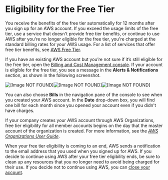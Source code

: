 # Eligibility for the Free Tier<a name="free-tier-eligibility"></a>

You receive the benefits of the free tier automatically for 12 months after you sign up for an AWS account\. If you exceed the usage limits of the free tier, use a service that doesn't provide free tier benefits, or continue to use AWS after you're no longer eligible for the free tier, you're charged at the standard billing rates for your AWS usage\. For a list of services that offer free tier benefits, see [AWS Free Tier](https://aws.amazon.com/free/)\.

If you have an existing AWS account but you’re not sure if it’s still eligible for the free tier, open the [Billing and Cost Management console](https://console.aws.amazon.com/billing/home#/)\. If your account is eligible for the free tier, you see a message in the **Alerts & Notifications** section, as shown in the following screenshot\.

![\[Image NOT FOUND\]](http://docs.aws.amazon.com/awsaccountbilling/latest/aboutv2/)![\[Image NOT FOUND\]](http://docs.aws.amazon.com/awsaccountbilling/latest/aboutv2/)![\[Image NOT FOUND\]](http://docs.aws.amazon.com/awsaccountbilling/latest/aboutv2/)

You can also choose **Bills** in the navigation pane of the console to see when you created your AWS account\. In the **Date** drop\-down box, you will find one bill for each month since you opened your account even if you didn't have charges\.

If your company creates your AWS account through AWS Organizations, free tier eligibility for all member accounts begins on the day that the master account of the organization is created\. For more information, see the *[AWS Organizations User Guide](https://docs.aws.amazon.com/organizations/latest/userguide/)*\.

When your free tier eligibility is coming to an end, AWS sends a notification to the email address that you used when you signed up for AWS\. If you decide to continue using AWS after your free tier eligibility ends, be sure to clean up any resources that you no longer need to avoid being charged for their use\. If you decide not to continue using AWS, you can [close your account](close-account.md)\.